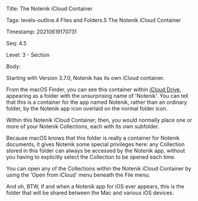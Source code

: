 Title:  The Notenik iCloud Container

Tags:   levels-outline.4 Files and Folders.5 The Notenik iCloud Container

Timestamp: 20210619170731

Seq:    4.5

Level:  3 - Section

Body: 

Starting with Version 3.7.0, Notenik has its own iCloud container. 

From the macOS Finder, you can see this container within [iCloud Drive][id], appearing as a folder with the unsurprising name of 'Notenik'. You can tell that this is a container for the app named Notenik, rather than an ordinary folder, by the Notenik app icon overlaid on the normal folder icon. 

Within this Notenik iCloud Container, then, you would normally place one or more of your Notenik Collections, each with its own subfolder. 

Because macOS knows that this folder is really a container for Notenik documents, it gives Notenik some special privileges here: any Collection stored in this folder can always be accessed by the Notenik app, without you having to explicitly select the Collection to be opened each time. 

You can open any of the Collections within the Notenik iCloud Container by using the 'Open from iCloud' menu beneath the File menu.  

And oh, BTW, if and when a Notenik app for iOS ever appears, this is the folder that will be shared between the Mac and various iOS devices. 

[id]: https://support.apple.com/en-us/HT201104
